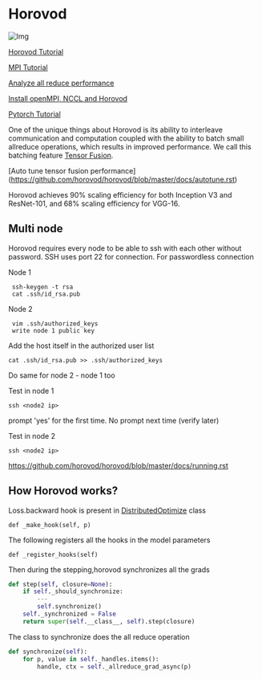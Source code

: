 # Horovod

![Img](https://user-images.githubusercontent.com/16640218/38965607-bf5c46ca-4332-11e8-895a-b9c137e86013.png)

[Horovod Tutorial](https://github.com/horovod/horovod)

[MPI Tutorial](https://mpitutorial.com/tutorials/mpi-introduction/)

[Analyze all reduce performance](https://github.com/horovod/horovod/blob/master/docs/timeline.rst)

[Install openMPI, NCCL and Horovod](https://github.com/horovod/horovod/blob/master/docs/gpus.rst)

[Pytorch Tutorial](https://github.com/horovod/horovod/blob/master/docs/pytorch.rst)


One of the unique things about Horovod is its ability to interleave communication and computation coupled with the ability to batch small allreduce operations, which results in improved performance. We call this batching feature [Tensor Fusion](https://github.com/horovod/horovod/blob/master/docs/tensor-fusion.rst).

[Auto tune tensor fusion performance] (https://github.com/horovod/horovod/blob/master/docs/autotune.rst)

Horovod achieves 90% scaling efficiency for both Inception V3 and ResNet-101, and 68% scaling efficiency for VGG-16. 

## Multi node

Horovod requires every node to be able to ssh with each other without password. SSH uses port 22 for connection.
For passwordless connection

Node 1

     ssh-keygen -t rsa
     cat .ssh/id_rsa.pub


Node 2

     vim .ssh/authorized_keys
     write node 1 public key
     
Add the host itself in the authorized user list

    cat .ssh/id_rsa.pub >> .ssh/authorized_keys

Do same for node 2 - node 1 too

Test in node 1

    ssh <node2 ip>
prompt 'yes' for the first time. No prompt next time (verify later)


Test in node 2

    ssh <node2 ip>

https://github.com/horovod/horovod/blob/master/docs/running.rst

## How Horovod works?

Loss.backward hook is present in [DistributedOptimize](https://github.com/horovod/horovod/blob/master/horovod/torch/__init__.py) class


    def _make_hook(self, p)

The following registers all the hooks in the model parameters

    def _register_hooks(self)


Then during the stepping,horovod synchronizes all the grads

``` python
def step(self, closure=None):
    if self._should_synchronize:
        ---
        self.synchronize()
    self._synchronized = False
    return super(self.__class__, self).step(closure)
```

The class to synchronize does the all reduce operation

```python
def synchronize(self):
    for p, value in self._handles.items():
        handle, ctx = self._allreduce_grad_async(p)
```